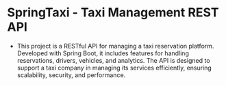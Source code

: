 # SpringTaxi - Taxi Management REST API
- This project is a RESTful API for managing a taxi reservation platform. Developed with Spring Boot, it includes features for handling reservations, drivers, vehicles, and analytics. The API is designed to support a taxi company in managing its services efficiently, ensuring scalability, security, and performance.
